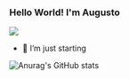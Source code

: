 ### Hello World! I'm Augusto

 <a href="https://www.linkedin.com/in/augustopbueno/" target="_blank"><img src="https://img.shields.io/badge/-LinkedIn-%230077B5?style=for-the-badge&logo=linkedin&logoColor=white" target="_blank"></a> 


- 🌱 I’m just starting


![Anurag's GitHub stats](https://github-readme-stats.vercel.app/api?username=augustopbueno&show_icons=true&theme=transparent)

